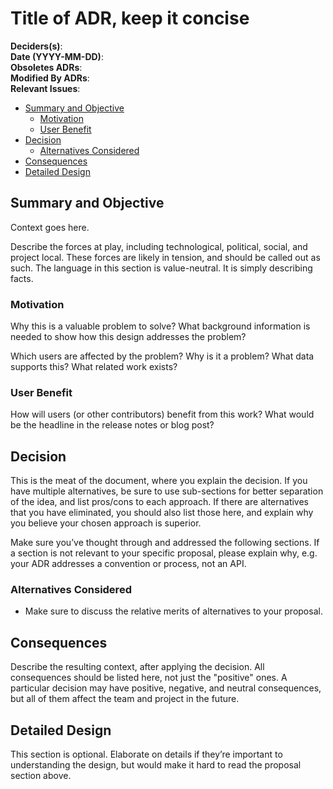 # Title of ADR, keep it concise

**Deciders(s)**:  
**Date (YYYY-MM-DD)**:  
**Obsoletes ADRs**:  
**Modified By ADRs**:  
**Relevant Issues**:

- [Summary and Objective](#summary-and-objective)
  - [Motivation](#motivation)
  - [User Benefit](#user-benefit)
- [Decision](#decision)
  - [Alternatives Considered](#alternatives-considered)
- [Consequences](#consequences)
- [Detailed Design](#detailed-design)

## Summary and Objective

Context goes here.

Describe the forces at play, including technological, political, social, and project local. These forces are likely in tension, and should be called out as such. The language in this section is value-neutral. It is simply describing facts.

### Motivation

Why this is a valuable problem to solve? What background information is needed to show how this design addresses the problem?

Which users are affected by the problem? Why is it a problem? What data supports this? What related work exists?

### User Benefit

How will users (or other contributors) benefit from this work? What would be the headline in the release notes or blog post?

## Decision

This is the meat of the document, where you explain the decision. If you have multiple alternatives, be sure to use sub-sections for better separation of the idea, and list pros/cons to each approach. If there are alternatives that you have eliminated, you should also list those here, and explain why you believe your chosen approach is superior.

Make sure you’ve thought through and addressed the following sections. If a section is not relevant to your specific proposal, please explain why, e.g. your ADR addresses a convention or process, not an API.

### Alternatives Considered

- Make sure to discuss the relative merits of alternatives to your proposal.

## Consequences

Describe the resulting context, after applying the decision. All consequences should be listed here, not just the "positive" ones. A particular decision may have positive, negative, and neutral consequences, but all of them affect the team and project in the future.


## Detailed Design

This section is optional. Elaborate on details if they’re important to understanding the design, but would make it hard to read the proposal section above.

